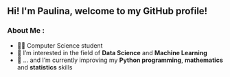 ## Hi! I'm Paulina, welcome to my GitHub profile!
### About Me :
- :woman_technologist: Computer Science student 
- :microscope: I’m interested in the field of **Data Science** and **Machine Learning** 
- 🌱 ... and I’m currently improving my **Python programming**, **mathematics** and **statistics** skills
